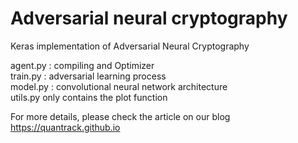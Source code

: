 # Adversarial neural cryptography
Keras implementation of Adversarial Neural Cryptography 

agent.py : compiling and Optimizer  
train.py : adversarial learning process  
model.py : convolutional neural network architecture  
utils.py only contains the plot function

For more details, please check the article on our blog https://quantrack.github.io
